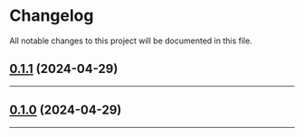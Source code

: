 <!--- BEGIN HEADER -->
# Changelog

All notable changes to this project will be documented in this file.
<!--- END HEADER -->

## [0.1.1](https://github.com/kristos80/test-submodule/compare/v0.1.0...v0.1.1) (2024-04-29)


---

## [0.1.0](https://github.com/kristos80/test-submodule/compare/0.0.0...v0.1.0) (2024-04-29)


---

